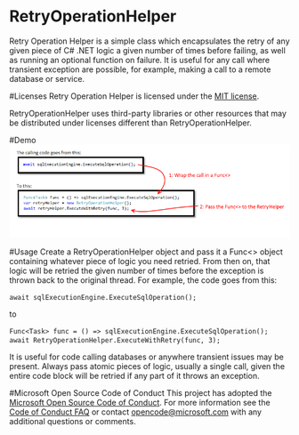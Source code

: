 # RetryOperationHelper
Retry Operation Helper is a simple class which encapsulates the retry of any given piece of C# .NET logic a given number of times before failing, as well as running an optional function on failure. It is useful for any call where transient exception are possible, for example, making a call to a remote database or service.

#Licenses
Retry Operation Helper is licensed under the [MIT license](LICENSE.TXT).

RetryOperationHelper uses third-party libraries or other resources that may be 
distributed under licenses different than RetryOperationHelper. 

#Demo
![Demo Chart](SampleRetryOperationHelperCall.png)

#Usage
Create a RetryOperationHelper object and pass it a Func<> object containing whatever piece of logic you need retried. From then on, that logic will be retried the given number of times before the exception is thrown back to the original thread.  For example, the code goes from this: 

````
await sqlExecutionEngine.ExecuteSqlOperation();
````
to 

````
Func<Task> func = () => sqlExecutionEngine.ExecuteSqlOperation();
await RetryOperationHelper.ExecuteWithRetry(func, 3); 
````

It is useful for code calling databases or anywhere transient issues may be present. Always pass atomic pieces of logic, usually a single call, given the entire code block will be retried if any part of it throws an exception. 

#Microsoft Open Source Code of Conduct
This project has adopted the [Microsoft Open Source Code of Conduct](https://opensource.microsoft.com/codeofconduct/). For more information see the [Code of Conduct FAQ](https://opensource.microsoft.com/codeofconduct/faq/) or contact [opencode@microsoft.com](mailto:opencode@microsoft.com) with any additional questions or comments.
